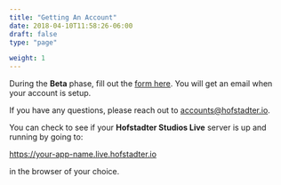 ```yaml
---
title: "Getting An Account"
date: 2018-04-10T11:58:26-06:00
draft: false
type: "page"

weight: 1
---
```


During the __Beta__ phase,
fill out the [form here](https://docs.google.com/forms/d/e/1FAIpQLSc713j0GII9tqUYY31HTflSlMypbimJinb_-5hVJV4OInRqAw/viewform).
You will get an email when your account is setup.

If you have any questions, please reach out to
[accounts@hofstadter.io](mailto:accounts@hofstadter.io).

You can check to see if your
__Hofstadter Studios Live__ server
is up and running by going to:

https://your-app-name.live.hofstadter.io

in the browser of your choice.

